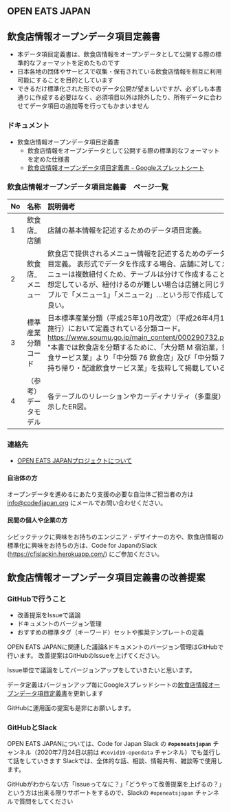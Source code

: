 OPEN EATS JAPAN
-----

## 飲食店情報オープンデータ項目定義書
* 本データ項目定義書は、飲食店情報をオープンデータとして公開する際の標準的なフォーマットを定めたものです
* 日本各地の団体やサービスで収集・保有されている飲食店情報を相互に利用可能にすることを目的としています
* できるだけ標準化された形でのデータ公開が望ましいですが、必ずしも本書通りに作成する必要はなく、必須項目以外は除外したり、所有データに合わせてデータ項目の追加等を行ってもかまいません

### ドキュメント

* 飲食店情報オープンデータ項目定義書
    * 飲食店情報をオープンデータとして公開する際の標準的なフォーマットを定めた仕様書
    * [飲食店情報オープンデータ項目定義書 - Googleスプレットシート](
https://docs.google.com/spreadsheets/d/1fneMd1HGSnWZAaRyK_r2MWKxwujRqC7A/edit#gid=1513166793)


### 飲食店情報オープンデータ項目定義書　ページ一覧
| No  | 名称 | 説明備考 |
|:----|:-----|:--------|
| 1 | 飲食店_店舗 | 店舗の基本情報を記述するためのデータ項目定義。|
| 2 | 飲食店_メニュー | 飲食店で提供されるメニュー情報を記述するためのデータ項目定義。		表形式でデータを作成する場合、店舗に対してメニューは複数紐付くため、テーブルは分けて作成することを想定しているが、紐付けるのが難しい場合は店舗と同じテーブルで「メニュー1」「メニュー2」…という形で作成しても良い。|
| 3 | 標準産業分類コード | 日本標準産業分類（平成25年10月改定）（平成26年4月1日施行）において定義されている分類コード。https://www.soumu.go.jp/main_content/000290732.pdf" "本書では飲食店を分類するために、「大分類 M 宿泊業，飲食サービス業」より「中分類 76 飲食店」及び「中分類 77 持ち帰り・配達飲食サービス業」を抜粋して掲載している。 |
| 4 | （参考）データモデル | 各テーブルのリレーションやカーディナリティ（多重度）を示したER図。|


### 連絡先

* [OPEN EATS JAPANプロジェクトについて](https://www.code4japan.org/activity/open_eats_japan)

#### 自治体の方

オープンデータを進めるにあたり支援の必要な自治体ご担当者の方は info@code4japan.org にメールでお問い合わせください。

#### 民間の個人や企業の方
シビックテックに興味をお持ちのエンジニア・デザイナーの方や、飲食店情報の標準化に興味をお持ちの方は、Code for JapanのSlack (https://cfjslackin.herokuapp.com/) にご参加ください。


## 飲食店情報オープンデータ項目定義書の改善提案

### GitHubで行うこと

* 改善提案をIssueで議論
* ドキュメントのバージョン管理
* おすすめの標準タグ（キーワード）セットや推奨テンプレートの定義

OPEN EATS JAPANに関連した議論&ドキュメントのバージョン管理はGitHubで行います。
改善提案はGitHubのIssueを上げてください。  

Issue単位で議論をしてバージョンアップをしていきたいと思います。

データ定義はバージョンアップ毎にGoogleスプレッドシートの[飲食店情報オープンデータ項目定義書](https://docs.google.com/spreadsheets/d/1fneMd1HGSnWZAaRyK_r2MWKxwujRqC7A/edit#gid=1513166793)を更新します

GitHubに運用面の提案も是非にお願いします。


### GitHubとSlack

OPEN EATS JAPANについては、Code for Japan Slack の **`#openeatsjapan`** チャンネル（2020年7月24日以前は `#covid19-opendata` チャンネル）でも並行して話をしていきます
Slackでは、全体的な話、相談、情報共有、雑談等で使用します。

GitHubがわからない方「Issueってなに？」「どうやって改善提案を上げるの？」という方は出来る限りサポートをするので、Slackの `#openeatsjapan` チャンネルで質問をしてください
